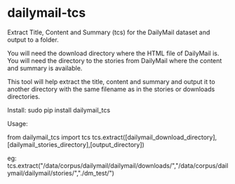 # dailymail-tcs
Extract Title, Content and Summary (tcs) for the DailyMail dataset and output to a folder.

You will need the download directory where the HTML file of DailyMail is.
You will need the directory to the stories from DailyMail where the content and summary is available.

This tool will help extract the title, content and summary and output it to another directory with the same filename as in the stories or downloads directories.

Install:
sudo pip install dailymail_tcs

Usage:

from dailymail_tcs import tcs
tcs.extract([dailymail_download_directory],[dailymail_stories_directory],[output_directory])

eg:
tcs.extract("/data/corpus/dailymail/dailymail/downloads/","/data/corpus/dailymail/dailymail/stories/","./dm_test/")

